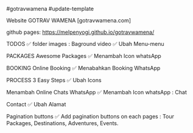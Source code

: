 #gotravwamena
#update-template

Website GOTRAV WAMENA [gotravwamena.com]

github pages: https://melpenyogi.github.io/gotravwamena/

TODOS
✅ folder images : Baground video
✅ Ubah Menu-menu

PACKAGES Awesome Packages
✅ Menambah Icon whatsApp

BOOKING Online Booking
✅ Menabahkan Booking WhatsApp

PROCESS 3 Easy Steps
✅ Ubah Icons

Menambah Online Chats WhatsApp
✅ Menambah Icon whatsApp : Chat

Contact
✅ Ubah Alamat 

Pagination buttons
✅ Add pagination buttons on each pages : Tour Packages, Destinations, Adventures, Events.

